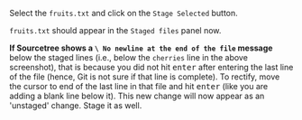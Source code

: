 Select the `fruits.txt` and click on the `Stage Selected` button.

<pic eager src="{{baseUrl}}/gitAndGithub/commit/images/sourcetree_2.png" height="100" />
<p/>

`fruits.txt` should appear in the `Staged files` panel now.

<pic eager src="{{baseUrl}}/gitAndGithub/commit/images/sourcetree_3.png" height="180" />
<p/>

<box type="info" seamless>

**If Sourcetree shows a `\ No newline at the end of the file` message** below the staged lines (i.e., below the `cherries` line in the above screenshot), that is because you did not hit <kbd>enter</kbd> after entering the last line of the file (hence, Git is not sure if that line is complete). To rectify, move the cursor to end of the last line in that file and hit <kbd>enter</kbd> (like you are adding a blank line below it). This new change will now appear as an 'unstaged' change. Stage it as well.
</box>
